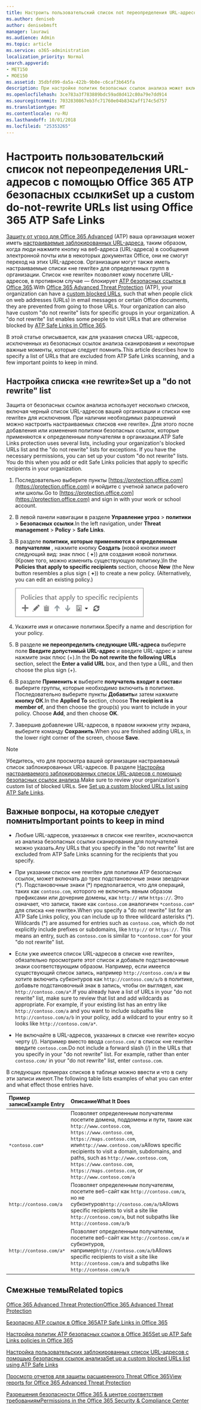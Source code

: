 ```yaml
---
title: Настроить пользовательский список not переопределения URL-адресов с помощью Office 365 ATP безопасных ссылки
ms.author: deniseb
author: denisebmsft
manager: laurawi
ms.audience: Admin
ms.topic: article
ms.service: o365-administration
localization_priority: Normal
search.appverid:
- MET150
- MOE150
ms.assetid: 35dbfd99-da5a-422b-9b0e-c6caf3b645fa
description: При настройке политик безопасных ссылок анализа может включать действие переопределения не "список URL-адресов, чтобы включить некоторые пользователи в вашей организации на сайтах, которые включены в список.
ms.openlocfilehash: 3ce783a3f783889bdc59ad8d412c80a79e7dd914
ms.sourcegitcommit: 7032830867eb3fc71760e04b8342aff174c5d757
ms.translationtype: MT
ms.contentlocale: ru-RU
ms.lasthandoff: 10/01/2018
ms.locfileid: "25353265"
---
```

# <a name="set-up-a-custom-do-not-rewrite-urls-list-using-office-365-atp-safe-links"></a><span data-ttu-id="4d544-103">Настроить пользовательский список not переопределения URL-адресов с помощью Office 365 ATP безопасных ссылки</span><span class="sxs-lookup"><span data-stu-id="4d544-103">Set up a custom do-not-rewrite URLs list using Office 365 ATP Safe Links</span></span>

<span data-ttu-id="4d544-p101">[Защиту от угроз для Office 365 Advanced](office-365-atp.md) (ATP) ваша организация может иметь [настраиваемые заблокированных URL-адреса](set-up-a-custom-blocked-urls-list-wtih-atp.md), таким образом, когда люди нажмите кнопку на веб-адреса (URL-адреса) в сообщения электронной почты или в некоторых документах Office, они не смогут переход на этих URL-адресов. Организации могут также иметь настраиваемые списки «не rewrite» для определенных групп в организации. Список «не rewrite» позволяет кому посетите URL-адресов, в противном случае — блокирует [ATP безопасных ссылок в Office 365](atp-safe-links.md).</span><span class="sxs-lookup"><span data-stu-id="4d544-p101">With [Office 365 Advanced Threat Protection](office-365-atp.md) (ATP), your organization can have a [custom blocked URLs](set-up-a-custom-blocked-urls-list-wtih-atp.md), such that when people click on web addresses (URLs) in email messages or certain Office documents, they are prevented from going to those URLs. Your organization can also have custom "do not rewrite" lists for specific groups in your organization. A "do not rewrite" list enables some people to visit URLs that are otherwise blocked by [ATP Safe Links in Office 365](atp-safe-links.md).</span></span> 
  
<span data-ttu-id="4d544-107">В этой статье описывается, как для указания списка URL-адресов, исключенных из безопасных ссылок анализа сканирования и некоторые важные моменты, которые следует помнить.</span><span class="sxs-lookup"><span data-stu-id="4d544-107">This article describes how to specify a list of URLs that are excluded from ATP Safe Links scanning, and a few important points to keep in mind.</span></span>

## <a name="set-up-a-do-not-rewrite-list"></a><span data-ttu-id="4d544-108">Настройка списка «не rewrite»</span><span class="sxs-lookup"><span data-stu-id="4d544-108">Set up a "do not rewrite" list</span></span>

<span data-ttu-id="4d544-p102">Защита от безопасных ссылок анализа использует несколько списков, включая черный список URL-адресов вашей организации и списки «не rewrite» для исключения. При наличии необходимых разрешений можно настроить настраиваемых списков «не rewrite». Для этого после добавления или изменения политики безопасных ссылок, которые применяются к определенным получателям в организации.</span><span class="sxs-lookup"><span data-stu-id="4d544-p102">ATP Safe Links protection uses several lists, including your organization's blocked URLs list and the "do not rewrite" lists for exceptions. If you have the necessary permissions, you can set up your custom "do not rewrite" lists. You do this when you add or edit Safe Links policies that apply to specific recipients in your organization.</span></span> 
  
1. <span data-ttu-id="4d544-112">Последовательно выберите пункты [https://protection.office.com](https://protection.office.com) и войдите с учетной записи рабочего или школы.</span><span class="sxs-lookup"><span data-stu-id="4d544-112">Go to [https://protection.office.com](https://protection.office.com) and sign in with your work or school account.</span></span> 
    
2. <span data-ttu-id="4d544-113">В левой панели навигации в разделе **Управление угроз** \> **политики** \> **Безопасных ссылки**.</span><span class="sxs-lookup"><span data-stu-id="4d544-113">In the left navigation, under **Threat management** \> **Policy** \> **Safe Links**.</span></span>
    
3. <span data-ttu-id="4d544-p103">В разделе **политики, которые применяются к определенным получателям** , нажмите кнопку **Создать** (новой кнопки имеет следующий вид: знак плюс ( **+**)) для создания новой политики. (Кроме того, можно изменить существующую политику.)</span><span class="sxs-lookup"><span data-stu-id="4d544-p103">In the **Policies that apply to specific recipients** section, choose **New** (the New button resembles a plus sign ( **+**)) to create a new policy. (Alternatively, you can edit an existing policy.)</span></span>
    
    ![Нажмите кнопку Создать, чтобы добавить политику безопасных ссылки для конкретных электронной почты получателей](media/01073f42-3cec-4ddb-8c10-4d33ec434676.png)
  
4. <span data-ttu-id="4d544-117">Укажите имя и описание политики.</span><span class="sxs-lookup"><span data-stu-id="4d544-117">Specify a name and description for your policy.</span></span>
    
5. <span data-ttu-id="4d544-118">В разделе **не переопределить следующие URL-адреса** выберите поле **Введите допустимый URL-адрес** и введите URL-адрес и затем нажмите знак плюс (+).</span><span class="sxs-lookup"><span data-stu-id="4d544-118">In the **Do not rewrite the following URLs** section, select the **Enter a valid URL** box, and then type a URL, and then choose the plus sign (+).</span></span> 
    
6. <span data-ttu-id="4d544-p104">В разделе **Применить к** выберите **получатель входит в состав**и выберите группы, которые необходимо включить в политике. Последовательно выберите пункты **Добавить**и затем нажмите **кнопку ОК**.</span><span class="sxs-lookup"><span data-stu-id="4d544-p104">In the **Applied To** section, choose **The recipient is a member of**, and then choose the group(s) you want to include in your policy. Choose **Add**, and then choose **OK**.</span></span>
    
7. <span data-ttu-id="4d544-121">Завершив добавление URL-адресов, в правом нижнем углу экрана, выберите команду **Сохранить**.</span><span class="sxs-lookup"><span data-stu-id="4d544-121">When you are finished adding URLs, in the lower right corner of the screen, choose **Save**.</span></span>
    
> [!NOTE]
> <span data-ttu-id="4d544-p105">Убедитесь, что для просмотра вашей организации настраиваемый список заблокированных URL-адресов. В разделе [Настройка настраиваемого заблокированных список URL-адресов с помощью безопасных ссылок анализа](set-up-a-custom-blocked-urls-list-wtih-atp.md).</span><span class="sxs-lookup"><span data-stu-id="4d544-p105">Make sure to review your organization's custom list of blocked URLs. See [Set up a custom blocked URLs list using ATP Safe Links](set-up-a-custom-blocked-urls-list-wtih-atp.md).</span></span> 
  
## <a name="important-points-to-keep-in-mind"></a><span data-ttu-id="4d544-124">Важные вопросы, на которые следует помнить</span><span class="sxs-lookup"><span data-stu-id="4d544-124">Important points to keep in mind</span></span>

- <span data-ttu-id="4d544-125">Любые URL-адресов, указанных в список «не rewrite», исключаются из анализа безопасных ссылки сканирования для получателей можно указать.</span><span class="sxs-lookup"><span data-stu-id="4d544-125">Any URLs that you specify in the "do not rewrite" list are excluded from ATP Safe Links scanning for the recipients that you specify.</span></span>
 
- <span data-ttu-id="4d544-p106">При указании список «не rewrite» для политики ATP безопасных ссылок, может включать до трех подстановочные знаки звездочки (\*). Подстановочные знаки (\*) предполагается, что для операций, таких как `contoso.com`, которого не включить явным образом префиксами или дочерние домены, как `http://` или `https://`. Это означает, что записи, такие как `contoso.com` аналогичен `*contoso.com*` для списка «не rewrite».</span><span class="sxs-lookup"><span data-stu-id="4d544-p106">When you specify a "do not rewrite" list for an ATP Safe Links policy, you can include up to three wildcard asterisks (\*). Wildcards (\*) are assumed for entries such as `contoso.com`, which do not explicitly include prefixes or subdomains, like `http://` or `https://`. This means an entry, such as `contoso.com` is similar to `*contoso.com*` for your "do not rewrite" list.</span></span>

- <span data-ttu-id="4d544-p107">Если уже имеется список URL-адресов в списке «не rewrite», обязательно просмотрите этот список и добавьте подстановочные знаки соответствующим образом. Например, если имеется существующий список запись, например `http://contoso.com/a` и вы хотите включить субконтуров как `http://contoso.com/a/b` в политике, добавьте подстановочный знак в запись, чтобы он выглядел, как `http://contoso.com/a*`.</span><span class="sxs-lookup"><span data-stu-id="4d544-p107">If you already have a list of URLs in your "do not rewrite" list, make sure to review that list and add wildcards as appropriate. For example, if your existing list has an entry like `http://contoso.com/a` and you want to include subpaths like `http://contoso.com/a/b` in your policy, add a wildcard to your entry so it looks like `http://contoso.com/a*`.</span></span>
    
- <span data-ttu-id="4d544-p108">Не включайте в URL-адресов, указанных в списке «не rewrite» косую черту (/). Например вместо ввода `contoso.com/` в список «не rewrite» введите `contoso.com`.</span><span class="sxs-lookup"><span data-stu-id="4d544-p108">Do not include a forward slash (/) in the URLs that you specify in your "do not rewrite" list. For example, rather than enter `contoso.com/` in your "do not rewrite" list, enter `contoso.com`.</span></span>
    
<span data-ttu-id="4d544-133">В следующих примерах списков в таблице можно ввести и что в силу эти записи имеют.</span><span class="sxs-lookup"><span data-stu-id="4d544-133">The following table lists examples of what you can enter and what effect those entries have.</span></span>
    
|<span data-ttu-id="4d544-134">**Пример записи**</span><span class="sxs-lookup"><span data-stu-id="4d544-134">**Example Entry**</span></span>|<span data-ttu-id="4d544-135">**Описание**</span><span class="sxs-lookup"><span data-stu-id="4d544-135">**What It Does**</span></span>|
|:-----|:-----|
|`*contoso.com*`  <br/> |<span data-ttu-id="4d544-136">Позволяет определенным получателям посетите домена, поддомены и пути, такие как `http://www.contoso.com`, `https://www.contoso.com`, `https://maps.contoso.com`, или`http://www.contoso.com/a`</span><span class="sxs-lookup"><span data-stu-id="4d544-136">Allows specific recipients to visit a domain, subdomains, and paths, such as `http://www.contoso.com`, `https://www.contoso.com`, `https://maps.contoso.com`, or `http://www.contoso.com/a`</span></span>  <br/> |
|`http://contoso.com/a`  <br/> |<span data-ttu-id="4d544-137">Позволяет определенным получателям, посетите веб-сайт как `http://contoso.com/a`, но не субконтуров`http://contoso.com/a/b`</span><span class="sxs-lookup"><span data-stu-id="4d544-137">Allows specific recipients to visit a site like `http://contoso.com/a`, but not subpaths like `http://contoso.com/a/b`</span></span>  <br/> |
|`http://contoso.com/a*`  <br/> |<span data-ttu-id="4d544-138">Позволяет определенным получателям, посетите веб-сайт как `http://contoso.com/a` и субконтуров, например`http://contoso.com/a/b`</span><span class="sxs-lookup"><span data-stu-id="4d544-138">Allows specific recipients to visit a site like `http://contoso.com/a` and subpaths like `http://contoso.com/a/b`</span></span>  <br/> |
   
  

## <a name="related-topics"></a><span data-ttu-id="4d544-139">Смежные темы</span><span class="sxs-lookup"><span data-stu-id="4d544-139">Related topics</span></span>

[<span data-ttu-id="4d544-140">Office 365 Advanced Threat Protection</span><span class="sxs-lookup"><span data-stu-id="4d544-140">Office 365 Advanced Threat Protection</span></span>](office-365-atp.md)
  
[<span data-ttu-id="4d544-141">Безопасно ATP ссылок в Office 365</span><span class="sxs-lookup"><span data-stu-id="4d544-141">ATP Safe Links in Office 365</span></span>](atp-safe-links.md)
  
[<span data-ttu-id="4d544-142">Настройка политик ATP безопасных ссылок в Office 365</span><span class="sxs-lookup"><span data-stu-id="4d544-142">Set up ATP Safe Links policies in Office 365</span></span>](set-up-atp-safe-links-policies.md)
  
[<span data-ttu-id="4d544-143">Настройка пользовательских заблокированных список URL-адресов с помощью безопасных ссылок анализа</span><span class="sxs-lookup"><span data-stu-id="4d544-143">Set up a custom blocked URLs list using ATP Safe Links</span></span>](set-up-a-custom-blocked-urls-list-wtih-atp.md)

[<span data-ttu-id="4d544-144">Просмотр отчетов для защиты расширенного Threat Office 365</span><span class="sxs-lookup"><span data-stu-id="4d544-144">View reports for Office 365 Advanced Threat Protection</span></span>](view-reports-for-atp.md)

[<span data-ttu-id="4d544-145">Разрешения безопасности Office 365 &amp; центре соответствия требованиям</span><span class="sxs-lookup"><span data-stu-id="4d544-145">Permissions in the Office 365 Security &amp; Compliance Center</span></span>](permissions-in-the-security-and-compliance-center.md)
  


